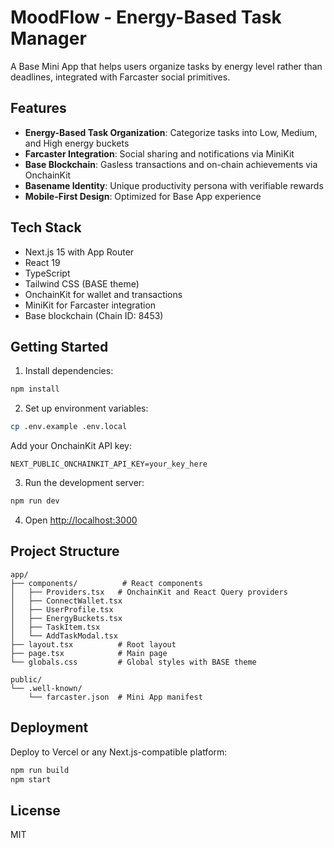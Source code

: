 # MoodFlow - Energy-Based Task Manager

A Base Mini App that helps users organize tasks by energy level rather than deadlines, integrated with Farcaster social primitives.

## Features

- **Energy-Based Task Organization**: Categorize tasks into Low, Medium, and High energy buckets
- **Farcaster Integration**: Social sharing and notifications via MiniKit
- **Base Blockchain**: Gasless transactions and on-chain achievements via OnchainKit
- **Basename Identity**: Unique productivity persona with verifiable rewards
- **Mobile-First Design**: Optimized for Base App experience

## Tech Stack

- Next.js 15 with App Router
- React 19
- TypeScript
- Tailwind CSS (BASE theme)
- OnchainKit for wallet and transactions
- MiniKit for Farcaster integration
- Base blockchain (Chain ID: 8453)

## Getting Started

1. Install dependencies:
```bash
npm install
```

2. Set up environment variables:
```bash
cp .env.example .env.local
```

Add your OnchainKit API key:
```
NEXT_PUBLIC_ONCHAINKIT_API_KEY=your_key_here
```

3. Run the development server:
```bash
npm run dev
```

4. Open [http://localhost:3000](http://localhost:3000)

## Project Structure

```
app/
├── components/          # React components
│   ├── Providers.tsx   # OnchainKit and React Query providers
│   ├── ConnectWallet.tsx
│   ├── UserProfile.tsx
│   ├── EnergyBuckets.tsx
│   ├── TaskItem.tsx
│   └── AddTaskModal.tsx
├── layout.tsx          # Root layout
├── page.tsx            # Main page
└── globals.css         # Global styles with BASE theme

public/
└── .well-known/
    └── farcaster.json  # Mini App manifest
```

## Deployment

Deploy to Vercel or any Next.js-compatible platform:

```bash
npm run build
npm start
```

## License

MIT
